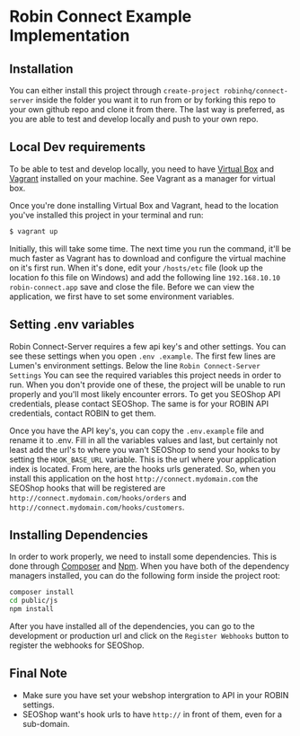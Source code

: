 # Robin Connect Example Implementation

## Installation

You can either install this project through `create-project robinhq/connect-server` inside the folder you want it to 
run from or by forking this repo to your own github repo and clone it from there. The last way is preferred, as you 
are able to test and develop locally and push to your own repo.
  
## Local Dev requirements

To be able to test and develop locally, you need to have [Virtual Box][virtual box] and [Vagrant][vagrant] installed on 
your machine. See Vagrant as a manager for virtual box.

Once you're done installing Virtual Box and Vagrant, head to the location you've installed this project in your 
terminal and run:
 
```bash
$ vagrant up
```

Initially, this will take some time. The next time you run the command, it'll be much faster as Vagrant has to download 
and configure the virtual machine on it's first run. When it's done, edit your `/hosts/etc` file (look up the 
location fo this file on Windows) and add the following line `192.168.10.10   robin-connect.app` save and close the 
file. Before we can view the application, we first have to set some environment variables.
 
 
## Setting .env variables
Robin Connect-Server requires a few api key's and other settings. You can see these settings when you open `.env
.example`. The first few lines are Lumen's environment settings. Below the line `Robin Connect-Server Settings` You 
can see the required variables this project needs in order to run. When you don't provide one of these, the project 
will be unable to run properly and you'll most likely encounter errors. To get you SEOShop API credentials, please 
contact SEOShop. The same is for your ROBIN API credentials, contact ROBIN to get them.

Once you have the API key's, you can copy the `.env.example` file and rename it to .env. Fill in all the variables 
values and last, but certainly not least add the url's to where you wan't SEOShop to send your hooks to by setting 
the `HOOK_BASE_URL` variable. This is the url where your application index is located. From here, are the hooks urls 
generated. So, when you install this application on the host `http://connect.mydomain.com` the SEOShop hooks that will
be registered are `http://connect.mydomain.com/hooks/orders` and `http://connect.mydomain.com/hooks/customers`.

## Installing Dependencies

In order to work properly, we need to install some dependencies. This is done through [Composer][composer] and 
[Npm][npm]. When you have both of the dependency managers installed, you can do the following form inside the 
project root: 

```bash
composer install
cd public/js
npm install
```

After you have installed all of the dependencies, you can go to the development or production url and click on the 
`Register Webhooks` button to register the webhooks for SEOShop.

## Final Note

- Make sure you have set your webshop intergration to API in your ROBIN settings.
- SEOShop want's hook urls to have `http://` in front of them, even for a sub-domain.






[virtual box]: https://www.virtualbox.org/
[vagrant]: https://www.vagrantup.com/
[composer]: https://getcomposer.org/
[npm]: https://www.npmjs.com
